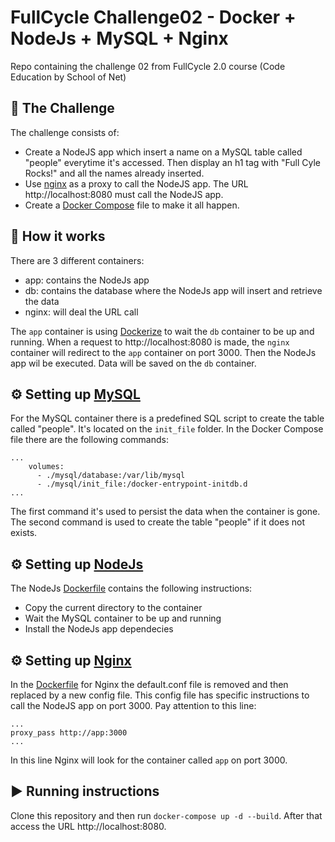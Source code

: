 # FullCycle Challenge02 - Docker + NodeJs + MySQL + Nginx
Repo containing the challenge 02 from FullCycle 2.0 course (Code Education by School of Net)

## 🎯 The Challenge
The challenge consists of:
- Create a NodeJS app which insert a name on a MySQL table called "people" everytime it's accessed. Then display an h1 tag with "Full Cyle Rocks!" and all the names already inserted.
- Use [nginx](https://www.nginx.com/) as a proxy to call the NodeJS app. The URL http://localhost:8080 must call the NodeJS app.
- Create a [Docker Compose](https://docs.docker.com/compose/compose-file/compose-file-v3/) file to make it all happen.

## 🤯 How it works
There are 3 different containers:
- app: contains the NodeJs app
- db: contains the database where the NodeJs app will insert and retrieve the data
- nginx: will deal the URL call

The `app` container is using [Dockerize](https://github.com/jwilder/dockerize) to wait the `db` container to be up and running. When a request to http://localhost:8080 is made, the `nginx` container will redirect to the `app` container on port 3000. Then the NodeJs app wil be executed. Data will be saved on the `db` container.

## ⚙️ Setting up [MySQL](https://www.mysql.com/)
For the MySQL container there is a predefined SQL script to create the table called "people". It's located on the `init_file` folder. In the Docker Compose file there are the following commands: 
```
...
    volumes:
      - ./mysql/database:/var/lib/mysql
      - ./mysql/init_file:/docker-entrypoint-initdb.d
...
``` 
The first command it's used to persist the data when the container is gone. The second command is used to create the table "people" if it does not exists. 

## ⚙️ Setting up [NodeJs](https://nodejs.org/en/)
The NodeJs [Dockerfile](https://docs.docker.com/engine/reference/builder/) contains the following instructions:
- Copy the current directory to the container
- Wait the MySQL container to be up and running
- Install the NodeJs app dependecies

## ⚙️ Setting up [Nginx](https://www.nginx.com/)
In the [Dockerfile](https://docs.docker.com/engine/reference/builder/) for Nginx the default.conf file is removed and then replaced by a new config file. This config file has specific instructions to call the NodeJS app on port 3000. Pay attention to this line:
```
...
proxy_pass http://app:3000
...
```

In this line Nginx will look for the container called `app` on port 3000.

## ▶️ Running instructions
Clone this repository and then run `docker-compose up -d --build`. After that access the URL http://localhost:8080.

